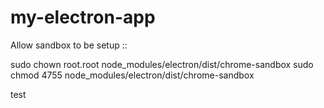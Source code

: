 # my-electron-app

Allow sandbox to be setup ::

sudo chown root.root node_modules/electron/dist/chrome-sandbox
sudo chmod 4755 node_modules/electron/dist/chrome-sandbox


test
